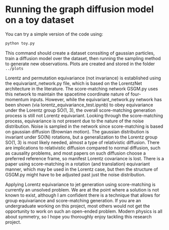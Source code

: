 # Running the graph diffusion model on a toy dataset

You can try a simple version of the code using:
```bash
python toy.py
```

This command should create a dataset conssiting of gaussian particles, train a diffusion model over the dataset, then running the sampling method to generate new observations. Plots are created and stored in the folder ```../plots```

Lorentz and permutation equivariance (not invariance) is established using the equivariant_network.py file, which is based on the LorentzNet architecture in the literature. The score-matching network GSGM.py uses this network to maintain the spacetime coordinate nature of four-momentum inputs. However, while the equivariant_network.py network has been shown (via lorentz_equivariance_test.ipynb) to obey equivariance under the Lorentz group SO(1, 3), the overall score-matching generation process is still not Lorentz equivariant. Looking through the score-matching process, equivariance is not present due to the nature of the noise distribution. Noise is sampled in the network since score-matching is based on gaussian diffusion (Brownian motion). The gaussian distribution is invariant under SO(N) rotations, but a generalization to the Lorentz group SO(1, 3) is most likely needed, almost a type of relativistic diffusion. There are implications to relativistic diffusion compared to normal diffusion, such as causality problems, and most papers on such diffusion choose a preferred reference frame, so manifest Lorentz covariance is lost. There is a paper using score-matching in a rotation (and translation) equivariant manner, which may be used in the Lorentz case, but then the structure of GSGM.py might have to be adjusted past just the noise distribution. 

Applying Lorentz equivariance to jet generation using score-matching is currently an unsolved problem. We are at the point where a solution is not known to exist, although I am confident there is a technique that allows for group equivariance and score-matching generation. If you are an undergraduate working on this project, most others would not get the opportunity to work on such an open-ended problem. Modern physics is all about symmetry, so I hope you thoroughly enjoy tackling this research project.